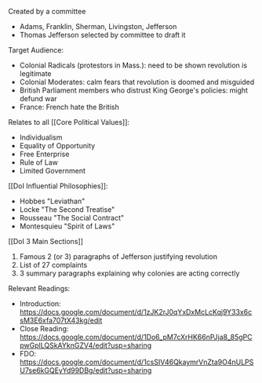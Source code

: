 
Created by a committee
- Adams, Franklin, Sherman, Livingston, Jefferson
- Thomas Jefferson selected by committee to draft it

Target Audience: 
- Colonial Radicals (protestors in Mass.): need to be shown revolution is legitimate
- Colonial Moderates: calm fears that revolution is doomed and misguided
- British Parliament members who distrust King George's policies: might defund war
- France: French hate the British 

Relates to all [[Core Political Values]]:
- Individualism
- Equality of Opportunity
- Free Enterprise
- Rule of Law
- Limited Government

[[DoI Influential Philosophies]]: 
- Hobbes "Leviathan"
- Locke "The Second Treatise"
- Rousseau "The Social Contract"
- Montesquieu "Spirit of Laws"

[[DoI 3 Main Sections]]
1) Famous 2 (or 3) paragraphs of Jefferson justifying revolution
2) List of 27 complaints
3) 3 summary paragraphs explaining why colonies are acting correctly



Relevant Readings:
- Introduction: https://docs.google.com/document/d/1zJK2rJ0qYxDxMcLcKqj9Y33x6csM3E6xfa707tX43kg/edit 
- Close Reading: https://docs.google.com/document/d/1Do6_pM7cXrHK66nPJja8_85gPCpwGplLQSkAYknGZV4/edit?usp=sharing
- FDO: https://docs.google.com/document/d/1csSIV46QkaymrVnZta9O4nULPSU7se6kGQEyYd99DBg/edit?usp=sharing

